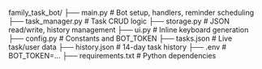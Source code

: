 family_task_bot/
├── main.py              # Bot setup, handlers, reminder scheduling
├── task_manager.py      # Task CRUD logic
├── storage.py           # JSON read/write, history management
├── ui.py                # Inline keyboard generation
├── config.py            # Constants and BOT_TOKEN
├── tasks.json           # Live task/user data
├── history.json         # 14-day task history
├── .env                 # BOT_TOKEN=...
├── requirements.txt     # Python dependencies